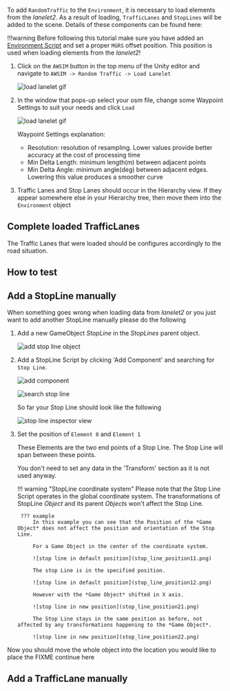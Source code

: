 To add `RandomTraffic` to the `Environment`, it is necessary to load elements from the *lanelet2*.
As a result of loading, `TrafficLanes` and `StopLines` will be added to the scene. Details of these components can be found here:
<!-- TODO -->
!!!warning
    Before following this tutorial make sure you have added an [Environment Script](../../AddANewEnvironment/AddAEnvironment/#add-an-environment-script) and set a proper `MGRS` offset position. This position is used when loading elements from the *lanelet2*!

1. Click on the `AWSIM` button in the top menu of the Unity editor and navigate to `AWSIM -> Random Traffic -> Load Lanelet`

    ![load lanelet gif](load_lanelet.gif)

2. In the window that pops-up select your osm file, change some Waypoint Settings to suit your needs and click `Load`

    ![load lanelet gif](load_lanelet2.gif)

    Waypoint Settings explanation:

    - Resolution: resolution of resampling. Lower values provide better accuracy at the cost of processing time
    - Min Delta Length: minimum length(m) between adjacent points
    - Min Delta Angle: minimum angle(deg) between adjacent edges. Lowering this value produces a smoother curve

3. Traffic Lanes and Stop Lanes should occur in the Hierarchy view.
If they appear somewhere else in your Hierarchy tree, then move them into the `Environment` object

## Complete loaded TrafficLanes
The Traffic Lanes that were loaded should be configures accordingly to the road situation.

## How to test
<!-- TODO -->

## Add a StopLine manually
<!-- TODO -->
When something goes wrong when loading data from *lanelet2* or you just want to add another StopLine manually please do the following

1. Add a new GameObject *StopLine* in the *StopLines* parent object.

    ![add stop line object](add_stop_line.gif)

1. Add a StopLine Script by clicking 'Add Component' and searching for `Stop Line`.

    ![add component](add_stop_line_add_script.gif)

    ![search stop line](stop_line_search.png)

    So far your Stop Line should look like the following

    ![stop line inspector view](stop_line_inspector.png)

1. Set the position of `Element 0` and `Element 1`

    These Elements are the two end points of a Stop Line.
    The Stop Line will span between these points.

    You don't need to set any data in the 'Transform' section as it is not used anyway.

    !!! warning "StopLine coordinate system"
        Please note that the Stop Line Script operates in the global coordinate system.
        The transformations of StopLine *Object* and its parent *Objects* won't affect the Stop Line.

        ??? example
            In this example you can see that the Position of the *Game Object* does not affect the position and orientation of the Stop Line.

            For a Game Object in the center of the coordinate system.

            ![stop line in default position](stop_line_position11.png)

            The stop Line is in the specified position.

            ![stop line in default position](stop_line_position12.png)

            However with the *Game Object* shifted in X axis.

            ![stop line in new position](stop_line_position21.png)

            The Stop Line stays in the same position as before, not affected by any transformations happening to the *Game Object*.

            ![stop line in new position](stop_line_position22.png)

Now you should move the whole object into the location you would like to place the 
FIXME continue here

## Add a TrafficLane manually
<!-- TODO -->
